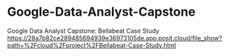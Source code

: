 # Google-Data-Analyst-Capstone
Google Data Analyst Capstone: Bellabeat Case Study
https://28a7b82ce289485694939e36973105de.app.posit.cloud/file_show?path=%2Fcloud%2Fproject%2FBellabeat-Case-Study.html
